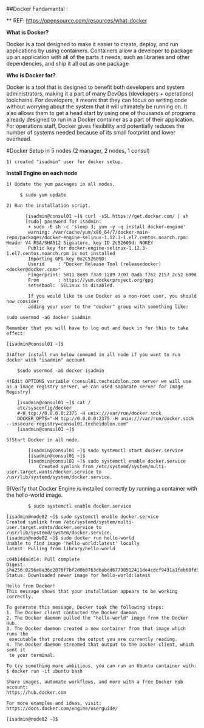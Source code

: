 ##Docker Fandamantal :


** REF: https://opensource.com/resources/what-docker


**What is Docker?**

Docker is a tool designed to make it easier to create, deploy, and run applications by using containers. Containers allow a developer to package up an application with all of the parts it needs, such as libraries and other dependencies, and ship it all out as one package


**Who is Docker for?**

Docker is a tool that is designed to benefit both developers and system administrators, making it a part of many DevOps (developers + operations) toolchains. For developers, it means that they can focus on writing code without worrying about the system that it will ultimately be running on. It also allows them to get a head start by using one of thousands of programs already designed to run in a Docker container as a part of their application. For operations staff, Docker gives flexibility and potentially reduces the number of systems needed because of its small footprint and lower overhead.


#Docker Setup in 5 nodes (2 manager, 2 nodes, 1 consul)

    1) created "isadmin" user for docker setup.


**Install Engine on each node**

    1) Update the yum packages in all nodes.
    
         $ sudo yum update
     
    2) Run the installation script.
  ```  
         [isadmin@consul01 ~]$ curl -sSL https://get.docker.com/ | sh
         [sudo] password for isadmin:
          + sudo -E sh -c 'sleep 3; yum -y -q install docker-engine'
          warning: /var/cache/yum/x86_64/7/docker-main-repo/packages/docker-engine-selinux-1.12.3-1.el7.centos.noarch.rpm:      Header V4 RSA/SHA512 Signature, key ID 2c52609d: NOKEY
          Public key for docker-engine-selinux-1.12.3-1.el7.centos.noarch.rpm is not installed
          Importing GPG key 0x2C52609D:
          Userid     : "Docker Release Tool (releasedocker) <docker@docker.com>"
          Fingerprint: 5811 8e89 f3a9 1289 7c07 0adb f762 2157 2c52 609d
          From       : https://yum.dockerproject.org/gpg
          setsebool:  SELinux is disabled.

          If you would like to use Docker as a non-root user, you should now consider
          adding your user to the "docker" group with something like:

  sudo usermod -aG docker isadmin

Remember that you will have to log out and back in for this to take effect!

[isadmin@consul01 ~]$
 ```             
    3)After install run below command in all node if you want to run docker with "isadmin" account
    
        $sudo usermod -aG docker isadmin
      
    4)Edit OPTIONS variable (consul01.techeidolon.com server we will use as a image registry server, we can used saparate server for Image Registry)
    
        [isadmin@consul01 ~]$ cat /
        etc/sysconfig/docker
        #-H tcp://0.0.0.0:2375 -H unix:///var/run/docker.sock
        DOCKER_OPTS="-H tcp://0.0.0.0:2375 -H unix:///var/run/docker.sock --insecure-registry=consul01.techeidolon.com"
        [isadmin@consul01 ~]$
        
    5)Start Docker in all node.
    
```
        [isadmin@consul01 ~]$ sudo systemctl start docker.service
        [isadmin@consul01 ~]$
        [isadmin@consul01 ~]$ sudo systemctl enable docker.service
            Created symlink from /etc/systemd/system/multi-user.target.wants/docker.service to /usr/lib/systemd/system/docker.service.

``` 

   6)Verify that Docker Engine is installed correctly by running a container with the hello-world image.
            
            $ sudo systemctl enable docker.service
   
   ```
   [isadmin@node02 ~]$ sudo systemctl enable docker.service
Created symlink from /etc/systemd/system/multi-user.target.wants/docker.service to /usr/lib/systemd/system/docker.service.
[isadmin@node02 ~]$ sudo docker run hello-world
Unable to find image 'hello-world:latest' locally
latest: Pulling from library/hello-world

c04b14da8d14: Pull complete
Digest: sha256:0256e8a36e2070f7bf2d0b0763dbabdd67798512411de4cdcf9431a1feb60fd9
Status: Downloaded newer image for hello-world:latest

Hello from Docker!
This message shows that your installation appears to be working correctly.

To generate this message, Docker took the following steps:
 1. The Docker client contacted the Docker daemon.
 2. The Docker daemon pulled the "hello-world" image from the Docker Hub.
 3. The Docker daemon created a new container from that image which runs the
    executable that produces the output you are currently reading.
 4. The Docker daemon streamed that output to the Docker client, which sent it
    to your terminal.

To try something more ambitious, you can run an Ubuntu container with:
 $ docker run -it ubuntu bash

Share images, automate workflows, and more with a free Docker Hub account:
 https://hub.docker.com

For more examples and ideas, visit:
 https://docs.docker.com/engine/userguide/

[isadmin@node02 ~]$
   ```
        
        

